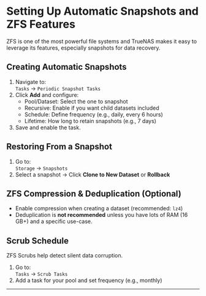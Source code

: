 # Setting Up Automatic Snapshots and ZFS Features

ZFS is one of the most powerful file systems and TrueNAS makes it easy to leverage its features, especially snapshots for data recovery.

## Creating Automatic Snapshots

1. Navigate to:  
   `Tasks` → `Periodic Snapshot Tasks`
2. Click **Add** and configure:
   - Pool/Dataset: Select the one to snapshot
   - Recursive: Enable if you want child datasets included
   - Schedule: Define frequency (e.g., daily, every 6 hours)
   - Lifetime: How long to retain snapshots (e.g., 7 days)
3. Save and enable the task.

## Restoring From a Snapshot

1. Go to:  
   `Storage` → `Snapshots`
2. Select a snapshot → Click **Clone to New Dataset** or **Rollback**

## ZFS Compression & Deduplication (Optional)

- Enable compression when creating a dataset (recommended: `lz4`)
- Deduplication is **not recommended** unless you have lots of RAM (16 GB+) and a specific use-case.

## Scrub Schedule

ZFS Scrubs help detect silent data corruption.

1. Go to:  
   `Tasks` → `Scrub Tasks`
2. Add a task for your pool and set frequency (e.g., monthly)

---

